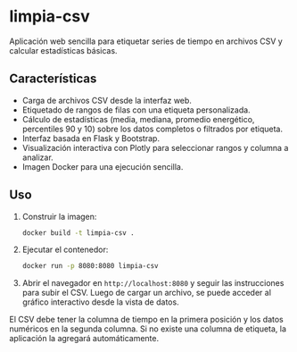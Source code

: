 # limpia-csv

Aplicación web sencilla para etiquetar series de tiempo en archivos CSV y calcular estadísticas básicas.

## Características

- Carga de archivos CSV desde la interfaz web.
- Etiquetado de rangos de filas con una etiqueta personalizada.
- Cálculo de estadísticas (media, mediana, promedio energético, percentiles 90 y 10) sobre los datos completos o filtrados por etiqueta.
- Interfaz basada en Flask y Bootstrap.
- Visualización interactiva con Plotly para seleccionar rangos y columna a analizar.
- Imagen Docker para una ejecución sencilla.

## Uso

1. Construir la imagen:

   ```bash
   docker build -t limpia-csv .
   ```

2. Ejecutar el contenedor:

   ```bash
   docker run -p 8080:8080 limpia-csv
   ```

3. Abrir el navegador en `http://localhost:8080` y seguir las instrucciones para subir el CSV.
   Luego de cargar un archivo, se puede acceder al gráfico interactivo desde la vista de datos.

El CSV debe tener la columna de tiempo en la primera posición y los datos numéricos en la segunda columna. Si no existe una columna de etiqueta, la aplicación la agregará automáticamente.
